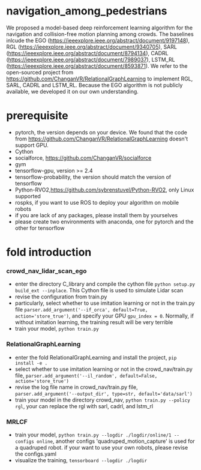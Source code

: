 # navigation_among_pedestrians
We proposed a model-based deep reinforcement learning algorithm for the navigation and collision-free motion planning among crowds. The baselines inlcude the EGO (https://ieeexplore.ieee.org/abstract/document/9197148), RGL (https://ieeexplore.ieee.org/abstract/document/9340705), SARL (https://ieeexplore.ieee.org/abstract/document/8794134), CADRL (https://ieeexplore.ieee.org/abstract/document/7989037), LSTM_RL (https://ieeexplore.ieee.org/abstract/document/8593871). We refer to the open-sourced project from https://github.com/ChanganVR/RelationalGraphLearning to implement RGL, SARL, CADRL and LSTM_RL. Because the EGO algorithm is not publicly available, we developed it on our own understanding.

# prerequisite
- pytorch, the version depends on your device. We found that the code from https://github.com/ChanganVR/RelationalGraphLearning doesn't support GPU.
- Cython
- socialforce, https://github.com/ChanganVR/socialforce
- gym
- tensorflow-gpu, version >= 2.4
- tensorflow-probability, the version should match the version of tensorflow
- Python-RVO2,https://github.com/sybrenstuvel/Python-RVO2, only Linux supported
- rospks, if you want to use ROS to deploy your algorithm on mobile robots
- if you are lack of any packages, please install them by yourselves
- please create two environments with anaconda, one for pytorch and the other for tensorflow

# fold introduction
### crowd_nav_lidar_scan_ego
- enter the directory C_library and compile the cython file
```python setup.py build_ext --inplace```. This Cython file is used to simulate Lidar scan
- revise the configuration from train.py
- particularly, select whether to use imitation learning or not in the train.py file
```parser.add_argument('--if_orca', default=True, action='store_true')```, and specify your GPU ```gpu_index = 0```. Normally, if without imitation learning, the training result will be very terrible
- train your model, ```python train.py```

### RelationalGraphLearning
- enter the fold RelationalGraphLearning and install the project, ```pip install -e .```
- select whether to use imitation learning or not in the crowd_nav/train.py file, ```parser.add_argument('--il_random', default=False, action='store_true')```
- revise the log file name in crowd_nav/train.py file, ```parser.add_argument('--output_dir', type=str, default='data/sarl')```
- train your model in the directory crowd_nav, ```python train.py --policy rgl```, your can replace the rgl with sarl, cadrl, and lstm_rl

### MRLCF
- train your model, ```python train.py --logdir ./logdir/online/1 --configs online```, another configs 'quadruped_motion_capture' is used for a quadruped robot. if your want to use your own robots, please revise the configs.yaml
- visualize the training, ```tensorboard --logdir ./logdir```
